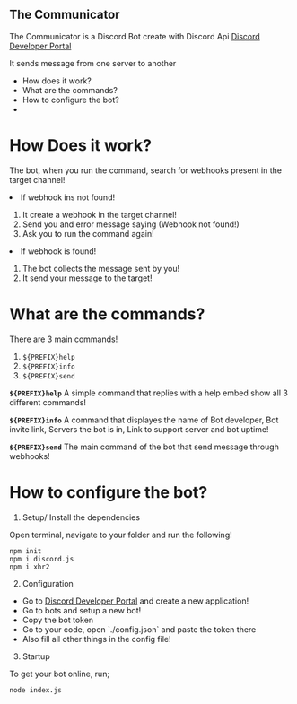 ## The Communicator

The Communicator is a Discord Bot create with Discord Api <a href="https://discord.com/developers/docs/intro">Discord Developer Portal</a>

It sends message from one server to another

<ul>
    <li> How does it work?</li>
    <li> What are the commands?</li>
    <li> How to configure the bot?<li>
</ul>

# How Does it work?

The bot, when you run the command, search for webhooks present in the target channel!

<li>If webhook ins not found!</li>

1. It create a webhook in the target channel!
2. Send you and error message saying (Webhook not found!)
3. Ask you to run the command again!


<li>If webhook is found!</li>

1. The bot collects the message sent by you!
2. It send your message to the target!

# What are the commands?

There are 3 main commands!

1. `${PREFIX}help`
2. `${PREFIX}info`
3. `${PREFIX}send`

**`${PREFIX}help`**
A simple command that replies with a help embed show all 3 different commands!

**`${PREFIX}info`**
A command that displayes the name of Bot developer, Bot invite link, Servers the bot is in, Link to support server and bot uptime!

**`${PREFIX}send`**
The main command of the bot that send message through webhooks!

# How to configure the bot?

1. Setup/ Install the dependencies 

Open terminal, navigate to your folder and run the following!
```
npm init
npm i discord.js
npm i xhr2
```

2. Configuration

<ul>
    <li>Go to <a href="https://discord.com/developers/applications">Discord Developer Portal</a> and create a new application!</li>
    <li>Go to bots and setup a new bot!</li>
    <li>Copy the bot token</li>
    <li>Go to your code, open `./config.json` and paste the token there</li>
    <li>Also fill all other things in the config file!</li>
</ul>

3. Startup

To get your bot online, run;
```
node index.js
```